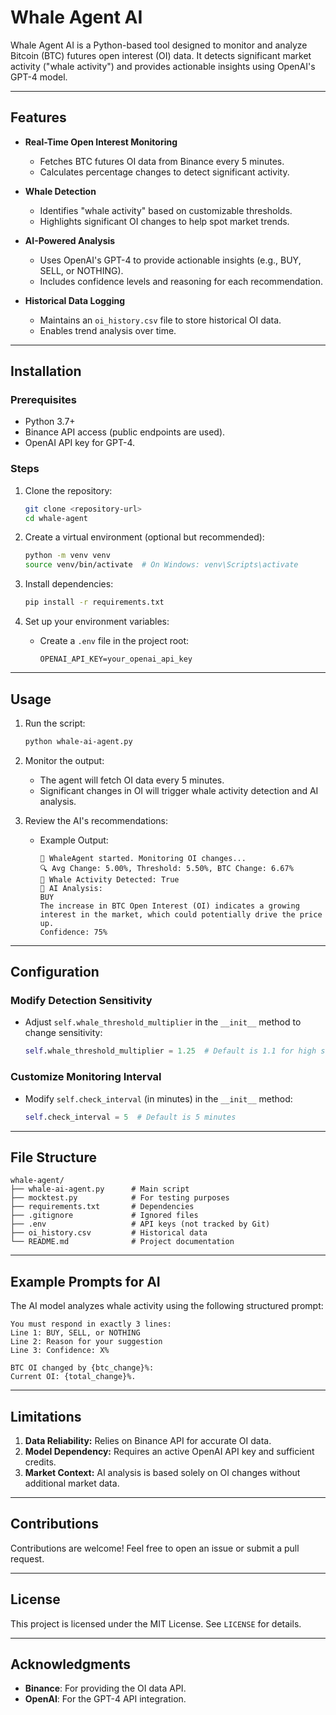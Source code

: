 # Whale Agent AI

Whale Agent AI is a Python-based tool designed to monitor and analyze Bitcoin (BTC) futures open interest (OI) data. It detects significant market activity ("whale activity") and provides actionable insights using OpenAI's GPT-4 model.

---

## Features

- **Real-Time Open Interest Monitoring**
  - Fetches BTC futures OI data from Binance every 5 minutes.
  - Calculates percentage changes to detect significant activity.

- **Whale Detection**
  - Identifies "whale activity" based on customizable thresholds.
  - Highlights significant OI changes to help spot market trends.

- **AI-Powered Analysis**
  - Uses OpenAI's GPT-4 to provide actionable insights (e.g., BUY, SELL, or NOTHING).
  - Includes confidence levels and reasoning for each recommendation.

- **Historical Data Logging**
  - Maintains an `oi_history.csv` file to store historical OI data.
  - Enables trend analysis over time.

---

## Installation

### Prerequisites
- Python 3.7+
- Binance API access (public endpoints are used).
- OpenAI API key for GPT-4.

### Steps
1. Clone the repository:
   ```bash
   git clone <repository-url>
   cd whale-agent
   ```

2. Create a virtual environment (optional but recommended):
   ```bash
   python -m venv venv
   source venv/bin/activate  # On Windows: venv\Scripts\activate
   ```

3. Install dependencies:
   ```bash
   pip install -r requirements.txt
   ```

4. Set up your environment variables:
   - Create a `.env` file in the project root:
     ```plaintext
     OPENAI_API_KEY=your_openai_api_key
     ```

---

## Usage

1. Run the script:
   ```bash
   python whale-ai-agent.py
   ```

2. Monitor the output:
   - The agent will fetch OI data every 5 minutes.
   - Significant changes in OI will trigger whale activity detection and AI analysis.

3. Review the AI's recommendations:
   - Example Output:
     ```plaintext
     🐋 WhaleAgent started. Monitoring OI changes...
     🔍 Avg Change: 5.00%, Threshold: 5.50%, BTC Change: 6.67%
     🐋 Whale Activity Detected: True
     🤖 AI Analysis:
     BUY
     The increase in BTC Open Interest (OI) indicates a growing interest in the market, which could potentially drive the price up.
     Confidence: 75%
     ```

---

## Configuration

### Modify Detection Sensitivity
- Adjust `self.whale_threshold_multiplier` in the `__init__` method to change sensitivity:
  ```python
  self.whale_threshold_multiplier = 1.25  # Default is 1.1 for high sensitivity
  ```

### Customize Monitoring Interval
- Modify `self.check_interval` (in minutes) in the `__init__` method:
  ```python
  self.check_interval = 5  # Default is 5 minutes
  ```

---

## File Structure

```plaintext
whale-agent/
├── whale-ai-agent.py      # Main script
├── mocktest.py            # For testing purposes
├── requirements.txt       # Dependencies
├── .gitignore             # Ignored files
├── .env                   # API keys (not tracked by Git)
├── oi_history.csv         # Historical data
└── README.md              # Project documentation
```

---

## Example Prompts for AI
The AI model analyzes whale activity using the following structured prompt:

```plaintext
You must respond in exactly 3 lines:
Line 1: BUY, SELL, or NOTHING
Line 2: Reason for your suggestion
Line 3: Confidence: X%

BTC OI changed by {btc_change}%:
Current OI: {total_change}%.
```

---

## Limitations

1. **Data Reliability:** Relies on Binance API for accurate OI data.
2. **Model Dependency:** Requires an active OpenAI API key and sufficient credits.
3. **Market Context:** AI analysis is based solely on OI changes without additional market data.

---

## Contributions

Contributions are welcome! Feel free to open an issue or submit a pull request.

---

## License

This project is licensed under the MIT License. See `LICENSE` for details.

---

## Acknowledgments

- **Binance**: For providing the OI data API.
- **OpenAI**: For the GPT-4 API integration.
